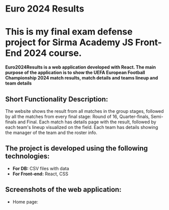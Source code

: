 # Euro 2024 Results

# This is my final exam defense project for Sirma Academy JS Front-End 2024 course.

**Euro2024Results is a web application developed with React. The main purpose of the application is to show the UEFA European Football Championship 2024 match results, match details and teams lineup and team details**


## Short Functionality Description:

The website shows the result from all matches in the group stages, followed by all the matches from every final stage: Round of 16, Quarter-finals, Semi-finals and Final.
Each match has details page with the result, followed by each team's lineup visualized on the field.
Each team has details showing the manager of the team and the roster info.




## The project is developed using the following technologies:
- **For DB:** CSV files with data
- **For Front-end:** React, CSS


## Screenshots of the web application:

- Home page:





